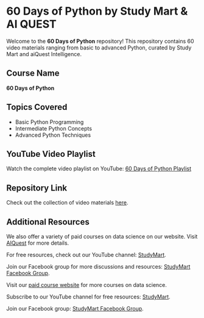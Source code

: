 <!DOCTYPE html>
<html>
<head>
  <title>60 Days of Python by Study Mart & aiQuest Intelligence</title>
</head>
<body>
  <h1>60 Days of Python by Study Mart & AI QUEST</h1>
  <p>Welcome to the <strong>60 Days of Python</strong> repository! This repository contains 60 video materials ranging from basic to advanced Python, curated by Study Mart and aiQuest Intelligence.</p>

  <h2>Course Name</h2>
  <p><strong>60 Days of Python</strong></p>

  <h2>Topics Covered</h2>
  <ul>
    <li>Basic Python Programming</li>
    <li>Intermediate Python Concepts</li>
    <li>Advanced Python Techniques</li>
  </ul>

  <h2>YouTube Video Playlist</h2>
  <p>Watch the complete video playlist on YouTube: <a href="https://www.youtube.com/playlist?list=PLKdU0fuY4OFf7qj4eoBtvALAB_Ml2rN0V" target="_blank">60 Days of Python Playlist</a></p>

  <h2>Repository Link</h2>
  <p>Check out the collection of video materials <a href="https://github.com/rashakil-ds/60-Days-of-Python-by-Study-Mart-AI-QUEST" target="_blank">here</a>.</p>

  <h2>Additional Resources</h2>
  <p>We also offer a variety of paid courses on data science on our website. Visit <a href="https://aiquest.org/" target="_blank">AIQuest</a> for more details.</p>
  <p>For free resources, check out our YouTube channel: <a href="https://www.youtube.com/StudyMart" target="_blank">StudyMart</a>.</p>
  <p>Join our Facebook group for more discussions and resources: <a href="https://www.facebook.com/groups/StudyMart" target="_blank">StudyMart Facebook Group</a>.</p>

  <footer>
    <p>Visit our <a href="https://aiquest.org/" target="_blank">paid course website</a> for more courses on data science.</p>
    <p>Subscribe to our YouTube channel for free resources: <a href="https://www.youtube.com/StudyMart" target="_blank">StudyMart</a>.</p>
    <p>Join our Facebook group: <a href="https://www.facebook.com/groups/StudyMart" target="_blank">StudyMart Facebook Group</a>.</p>
  </footer>
</body>
</html>
